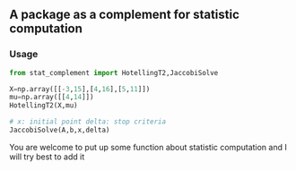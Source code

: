 ## A package as a complement for statistic computation
 
### Usage
```python
from stat_complement import HotellingT2,JaccobiSolve

X=np.array([[-3,15],[4,16],[5,11]])
mu=np.array([[4,14]])
HotellingT2(X,mu)

# x: initial point delta: stop criteria
JaccobiSolve(A,b,x,delta)
```

You are welcome to put up some function about statistic computation and I will try best to add it


